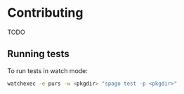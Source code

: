 # Contributing

TODO

## Running tests

To run tests in watch mode:

```bash
watchexec -e purs -w <pkgdir> "spago test -p <pkgdir>"
```